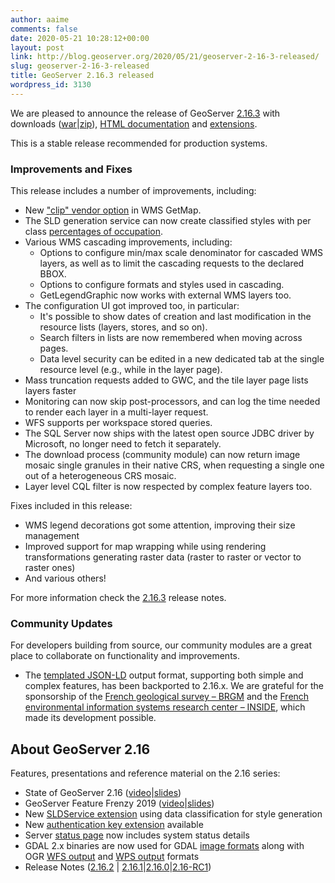 ```yaml
---
author: aaime
comments: false
date: 2020-05-21 10:28:12+00:00
layout: post
link: http://blog.geoserver.org/2020/05/21/geoserver-2-16-3-released/
slug: geoserver-2-16-3-released
title: GeoServer 2.16.3 released
wordpress_id: 3130
---
```





We are pleased to announce the release of GeoServer [2.16.3](http://geoserver.org/release/2.16.3/) with downloads ([war](https://sourceforge.net/projects/geoserver/files/GeoServer/2.16.3/geoserver-2.16.3-war.zip/download)|[zip](https://sourceforge.net/projects/geoserver/files/GeoServer/2.16.3/geoserver-2.16.3-bin.zip/download)), [HTML documentation](https://sourceforge.net/projects/geoserver/files/GeoServer/2.16.3/geoserver-2.16.3-htmldoc.zip/download) and [extensions](https://sourceforge.net/projects/geoserver/files/GeoServer/2.16.3/extensions/).







This is a stable release recommended for production systems.







### Improvements and Fixes







This release includes a number of improvements, including:







  * New ["clip" vendor option](https://docs.geoserver.org/maintain/en/user/services/wms/vendor.html#clip) in WMS GetMap.
  * The SLD generation service can now create classified styles with per class [percentages of occupation](https://docs.geoserver.org/maintain/en/user/extensions/sldservice/index.html#classify-raster-and-vector-data).
  * Various WMS cascading improvements, including:
    * Options to configure min/max scale denominator for cascaded WMS layers, as well as to limit the cascading requests to the declared BBOX.
    * Options to configure formats and styles used in cascading.
    * GetLegendGraphic now works with external WMS layers too.
  * The configuration UI got improved too, in particular:
    * It's possible to show dates of creation and last modification in the resource lists (layers, stores, and so on).
    * Search filters in lists are now remembered when moving across pages.
    * Data level security can be edited in a new dedicated tab at the single resource level (e.g., while in the layer page).
  * Mass truncation requests added to GWC, and the tile layer page lists layers faster
  * Monitoring can now skip post-processors, and can log the time needed to render each layer in a multi-layer request.
  * WFS supports per workspace stored queries.
  * The SQL Server now ships with the latest open source JDBC driver by Microsoft, no longer need to fetch it separately.
  * The download process (community module) can now return image mosaic single granules in their native CRS, when requesting a single one out of a heterogeneous CRS mosaic.
  * Layer level CQL filter is now respected by complex feature layers too.






Fixes included in this release:







  * WMS legend decorations  got some attention, improving their size management
  * Improved support for map wrapping while using rendering transformations generating raster data (raster to raster or vector to raster ones)
  * And various others!






For more information check the [2.16.3](https://osgeo-org.atlassian.net/secure/ReleaseNote.jspa?projectId=10000&version=16773) release notes.







### Community Updates







For developers building from source, our community modules are a great place to collaborate on functionality and improvements.







  * The [templated JSON-LD](https://docs.geoserver.org/stable/en/user/community/json-ld/index.html) output format, supporting both simple and complex features, has been backported to 2.16.x. We are grateful for the sponsorship of the [French geological survey – BRGM](https://www.brgm.eu/) and the [French environmental information systems research center – INSIDE](https://github.com/INSIDE-information-systems/), which made its development possible.






## About GeoServer 2.16







Features, presentations and reference material on the 2.16 series:







  * State of GeoServer 2.16 ([video](https://media.ccc.de/v/bucharest-169-state-of-geoserver-2019)|[slides](https://docs.google.com/presentation/d/1eVD8H023fp-mbiP8vNX2GFDXTDnciRUW7MJ57hJpzoY/edit?usp=sharing))
  * GeoServer Feature Frenzy 2019 ([video](https://media.ccc.de/v/bucharest-170-geoserver-feature-frenzy)|[slides](https://docs.google.com/presentation/d/1AfQyNenkpq-bT-EN1ef_y_50CyIKwZKnzleTQUcBu_M/edit?usp=sharing))
  * New [SLDService extension](https://docs.geoserver.org/stable/en/user/extensions/sldservice/index.html) using data classification for style generation
  * New [authentication key extension](https://docs.geoserver.org/stable/en/user/extensions/authkey/index.html) available
  * Server [status page](https://docs.geoserver.org/stable/en/user/configuration/status.html#system-status) now includes system status details
  * GDAL 2.x binaries are now used for GDAL [image formats](https://docs.geoserver.org/stable/en/user/data/raster/gdal.html) along with  OGR [WFS output](https://docs.geoserver.org/stable/en/user/extensions/ogr.html) and [WPS output](https://docs.geoserver.org/stable/en/user/extensions/ogr.html#ogr-based-wps-output-format) formats
  * Release Notes ([2.16.2](https://osgeo-org.atlassian.net/secure/ReleaseNote.jspa?projectId=10000&version=16773) | [2.16.1](https://osgeo-org.atlassian.net/secure/ReleaseNote.jspa?projectId=10000&version=16769)|[2.16.0](https://osgeo-org.atlassian.net/secure/ReleaseNote.jspa?projectId=10000&version=16765)|[2.16-RC1](https://osgeo-org.atlassian.net/secure/ReleaseNote.jspa?projectId=10000&version=16750))








